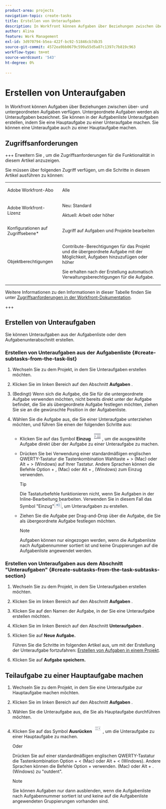 ```yaml
---
product-area: projects
navigation-topic: create-tasks
title: Erstellen von Unteraufgaben
description: In Workfront können Aufgaben über Beziehungen zwischen über- und untergeordneten Aufgaben verfügen. Untergeordnete Aufgaben werden als Unteraufgaben bezeichnet. Sie können in der Aufgabenliste Unteraufgaben erstellen, indem Sie eine Hauptaufgabe zu einer Unteraufgabe machen. Sie können eine Unteraufgabe auch zu einer Hauptaufgabe machen.
author: Alina
feature: Work Management
exl-id: 3d970794-b5ea-422f-bc92-51846cb7db35
source-git-commit: 4572ea9bb0679c599a55d5a87c1397c7b819c963
workflow-type: tm+mt
source-wordcount: '543'
ht-degree: 0%

---
```


# Erstellen von Unteraufgaben

<!-- Audited: 1/2024 -->

In Workfront können Aufgaben über Beziehungen zwischen über- und untergeordneten Aufgaben verfügen. Untergeordnete Aufgaben werden als Unteraufgaben bezeichnet. Sie können in der Aufgabenliste Unteraufgaben erstellen, indem Sie eine Hauptaufgabe zu einer Unteraufgabe machen. Sie können eine Unteraufgabe auch zu einer Hauptaufgabe machen.

## Zugriffsanforderungen

+++ Erweitern Sie , um die Zugriffsanforderungen für die Funktionalität in diesem Artikel anzuzeigen.

Sie müssen über folgenden Zugriff verfügen, um die Schritte in diesem Artikel ausführen zu können:

<table style="table-layout:auto"> 
 <col> 
 <col> 
 <tbody> 
  <tr> 
   <td role="rowheader">Adobe Workfront-Abo</td> 
   <td> <p>Alle</p> </td> 
  </tr> 
  <tr> 
   <td role="rowheader">Adobe Workfront-Lizenz</td> 
   <td> 
   <p>Neu: Standard</p>
   <p>Aktuell: Arbeit oder höher</p> </td> 
  </tr> 
  <tr> 
   <td role="rowheader">Konfigurationen auf Zugriffsebene*</td> 
   <td> <p>Zugriff auf Aufgaben und Projekte bearbeiten</p>  </td> 
  </tr> 
  <tr> 
   <td role="rowheader">Objektberechtigungen</td> 
   <td> <p>Contribute-Berechtigungen für das Projekt und die übergeordnete Aufgabe mit der Möglichkeit, Aufgaben hinzuzufügen oder höher</p> <p>Sie erhalten nach der Erstellung automatisch Verwaltungsberechtigungen für die Aufgabe.</p>  </td> 
  </tr> 
 </tbody> 
</table>

Weitere Informationen zu den Informationen in dieser Tabelle finden Sie unter [Zugriffsanforderungen in der Workfront-Dokumentation](/help/quicksilver/administration-and-setup/add-users/access-levels-and-object-permissions/access-level-requirements-in-documentation.md).

+++

## Erstellen von Unteraufgaben

Sie können Unteraufgaben aus der Aufgabenliste oder dem Aufgabenunterabschnitt erstellen.

### Erstellen von Unteraufgaben aus der Aufgabenliste {#create-subtasks-from-the-task-list}

1. Wechseln Sie zu dem Projekt, in dem Sie Unteraufgaben erstellen möchten.
1. Klicken Sie im linken Bereich auf den Abschnitt **Aufgaben** .
1. (Bedingt) Wenn sich die Aufgabe, die Sie für die untergeordnete Aufgabe verwenden möchten, nicht bereits direkt unter der Aufgabe befindet, die Sie als übergeordnete Aufgabe festlegen möchten, ziehen Sie sie an die gewünschte Position in der Aufgabenliste.
1. Wählen Sie die Aufgabe aus, die Sie einer Unteraufgabe unterziehen möchten, und führen Sie einen der folgenden Schritte aus:

   * Klicken Sie auf das Symbol **Einzug** ![](assets/indent-icon-nwe-33x29.png), um die ausgewählte Aufgabe direkt über der Aufgabe zu einer Unteraufgabe zu machen.
   * Drücken Sie bei Verwendung einer standardmäßigen englischen QWERTY-Tastatur die Tastenkombination Wahltaste + > (Mac) oder Alt + > (Windows) auf Ihrer Tastatur. Andere Sprachen können die Befehle Option + , (Mac) oder Alt + , (Windows) zum Einzug verwenden.

     >[!TIP]
     >
     >Die Tastaturbefehle funktionieren nicht, wenn Sie Aufgaben in der Inline-Bearbeitung bearbeiten. Verwenden Sie in diesem Fall das Symbol &quot;Einzug&quot;![](assets/cs1.png), um Unteraufgaben zu erstellen.

   * Ziehen Sie die Aufgabe per Drag-and-Drop über die Aufgabe, die Sie als übergeordnete Aufgabe festlegen möchten.

     >[!NOTE]
     >
     >Aufgaben können nur eingezogen werden, wenn die Aufgabenliste nach Aufgabennummer sortiert ist und keine Gruppierungen auf die Aufgabenliste angewendet werden.

### Erstellen von Unteraufgaben aus dem Abschnitt &quot;Unteraufgaben&quot; {#create-subtasks-from-the-task-subtasks-section}

1. Wechseln Sie zu dem Projekt, in dem Sie Unteraufgaben erstellen möchten.
1. Klicken Sie im linken Bereich auf den Abschnitt **Aufgaben** .
1. Klicken Sie auf den Namen der Aufgabe, in der Sie eine Unteraufgabe erstellen möchten.
1. Klicken Sie im linken Bereich auf den Abschnitt **Unteraufgaben** .
1. Klicken Sie auf **Neue Aufgabe.**

   Führen Sie die Schritte im folgenden Artikel aus, um mit der Erstellung der Unteraufgabe fortzufahren: [Erstellen von Aufgaben in einem Projekt](../../../manage-work/tasks/create-tasks/create-tasks-in-project.md).

1. Klicken Sie auf **Aufgabe speichern.**

## Teilaufgabe zu einer Hauptaufgabe machen

1. Wechseln Sie zu dem Projekt, in dem Sie eine Unteraufgabe zur Hauptaufgabe machen möchten.
1. Klicken Sie im linken Bereich auf den Abschnitt **Aufgaben** .
1. Wählen Sie die Unteraufgabe aus, die Sie als Hauptaufgabe durchführen möchten.
1. Klicken Sie auf das Symbol **Ausrücken** ![](assets/outdent-icon-nwe-31x29.png), um die Unteraufgabe zu einer Hauptaufgabe zu machen.

   Oder

   Drücken Sie auf einer standardmäßigen englischen QWERTY-Tastatur die Tastenkombination Option + &lt; (Mac) oder Alt + &lt; (Windows). Andere Sprachen können die Befehle Option + verwenden. (Mac) oder Alt + . (Windows) zu &quot;outdent&quot;.

   >[!NOTE]
   >
   >Sie können Aufgaben nur dann ausblenden, wenn die Aufgabenliste nach Aufgabennummer sortiert ist und keine auf die Aufgabenliste angewendeten Gruppierungen vorhanden sind.
